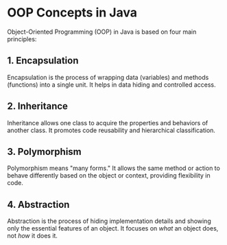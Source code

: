 # OOP Concepts in Java

Object-Oriented Programming (OOP) in Java is based on four main principles:

## 1. Encapsulation
Encapsulation is the process of wrapping data (variables) and methods (functions) into a single unit. It helps in data hiding and controlled access.

## 2. Inheritance
Inheritance allows one class to acquire the properties and behaviors of another class. It promotes code reusability and hierarchical classification.

## 3. Polymorphism
Polymorphism means "many forms." It allows the same method or action to behave differently based on the object or context, providing flexibility in code.

## 4. Abstraction
Abstraction is the process of hiding implementation details and showing only the essential features of an object. It focuses on *what* an object does, not *how* it does it.

